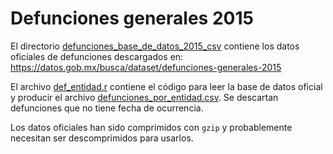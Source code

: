 # Defunciones generales 2015

El directorio
[defunciones_base_de_datos_2015_csv](defunciones_base_de_datos_2015_csv)
contiene los datos oficiales de defunciones descargados en:
https://datos.gob.mx/busca/dataset/defunciones-generales-2015

El archivo [def_entidad.r](def_entidad.r) contiene el código para leer la
base de datos oficial y producir el archivo
[defunciones_por_entidad.csv](defunciones_por_entidad.csv). Se descartan
defunciones que no tiene fecha de ocurrencia.

Los datos oficiales han sido comprimidos con `gzip` y probablemente
necesitan ser descomprimidos para usarlos.

